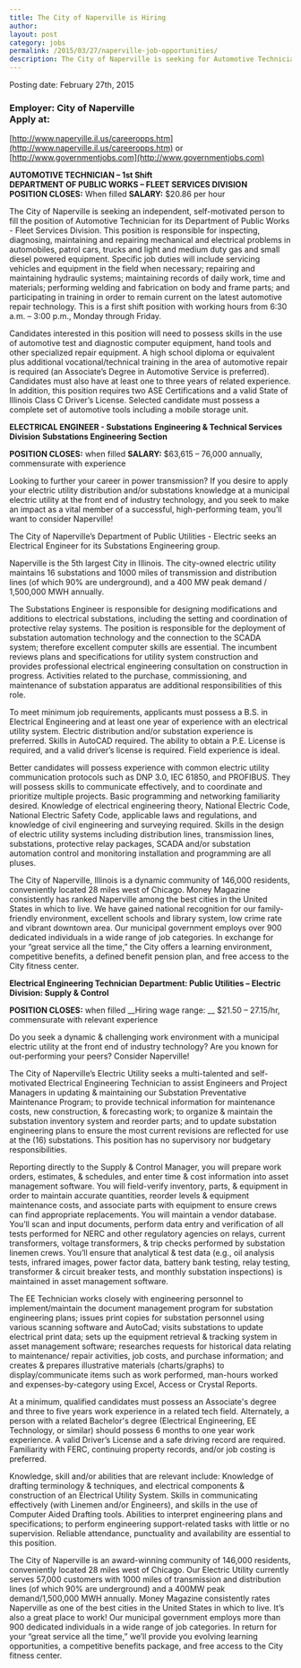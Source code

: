 ```yaml
---
title: The City of Naperville is Hiring
author: 
layout: post
category: jobs
permalink: /2015/03/27/naperville-job-opportunities/
description: The City of Naperville is seeking for Automotive Technician, Electrical Engineer, and more. Check their postings by clicking read more.
---
```


Posting date: February 27th, 2015
### Employer: City of Naperville</br>Apply at:
[http://www.naperville.il.us/careeropps.htm](http://www.naperville.il.us/careeropps.htm) or
[http://www.governmentjobs.com](http://www.governmentjobs.com)

**AUTOMOTIVE TECHNICIAN – 1st Shift**
</br>**DEPARTMENT OF PUBLIC WORKS – FLEET SERVICES DIVISION**
</br>**POSITION CLOSES:**  When filled
**SALARY:**  $20.86 per hour

The City of Naperville is seeking an independent, self-motivated person to fill the position of Automotive Technician for its Department of Public Works - Fleet Services Division.  This position is responsible for inspecting, diagnosing, maintaining and repairing mechanical and electrical problems in automobiles, patrol cars, trucks and light and medium duty gas and small diesel powered equipment.  Specific job duties will include servicing vehicles and equipment in the field when necessary; repairing and maintaining hydraulic systems; maintaining records of daily work, time and materials; performing welding and fabrication on body and frame parts; and participating in training in order to remain current on the latest automotive repair technology. This is a first shift position with working hours from 6:30 a.m. – 3:00 p.m., Monday through Friday.

Candidates interested in this position will need to possess skills in the use of automotive test and diagnostic computer equipment, hand tools and other specialized repair equipment.  A high school diploma or equivalent plus additional vocational/technical training in the area of automotive repair is required (an Associate’s Degree in Automotive Service is preferred).  Candidates must also have at least one to three years of related experience. In addition, this position requires two ASE Certifications and a valid State of Illinois Class C Driver’s License.  Selected candidate must possess a complete set of automotive tools including a mobile storage unit.  

**ELECTRICAL ENGINEER - Substations**
__Engineering & Technical Services Division__
__Substations Engineering Section__

__POSITION CLOSES:__ when filled
__SALARY:__ $63,615 – 76,000 annually, commensurate with experience  

Looking to further your career in power transmission?  If you desire to apply your electric utility distribution and/or substations knowledge at a municipal electric utility at the front end of industry technology, and you seek to make an impact as a vital member of a successful, high-performing team, you’ll want to consider Naperville!

The City of Naperville’s Department of Public Utilities - Electric seeks an Electrical Engineer for its Substations Engineering group.  
	
Naperville is the 5th largest City in Illinois.  The city-owned electric utility maintains 16 substations and 1000 miles of transmission and distribution lines (of which 90% are underground), and a 400 MW peak demand / 1,500,000 MWH annually.  

The Substations Engineer is responsible for designing modifications and additions to electrical substations, including the setting and coordination of protective relay systems.  The position is responsible for the deployment of substation automation technology and the connection to the SCADA system; therefore excellent computer skills are essential.  The incumbent reviews plans and specifications for utility system construction and provides professional electrical engineering consultation on construction in progress.  Activities related to the purchase, commissioning, and maintenance of substation apparatus are additional responsibilities of this role.

To meet minimum job requirements, applicants must possess a B.S. in Electrical Engineering and at least one year of experience with an electrical utility system.  Electric distribution and/or substation experience is preferred.  Skills in AutoCAD required.  The ability to obtain a P.E. License is required, and a valid driver’s license is required.  Field experience is ideal.  

Better candidates will possess experience with common electric utility communication protocols such as DNP 3.0, IEC 61850, and PROFIBUS.  They will possess skills to communicate effectively, and to coordinate and prioritize multiple projects.  Basic programming and networking familiarity desired.  Knowledge of electrical engineering theory, National Electric Code, National Electric Safety Code, applicable laws and regulations, and knowledge of civil engineering and surveying required.  Skills in the design of electric utility systems including distribution lines, transmission lines, substations, protective relay packages, SCADA and/or substation automation control and monitoring installation and programming are all pluses.  

The City of Naperville, Illinois is a dynamic community of 146,000 residents, conveniently located 28 miles west of Chicago.  Money Magazine consistently has ranked Naperville among the best cities in the United States in which to live.  We have gained national recognition for our family-friendly environment, excellent schools and 
library system, low crime rate and vibrant downtown area.  Our municipal government employs over 900 dedicated individuals in a wide range of job categories.  In exchange for your “great service all the time,” the City offers a learning environment, competitive benefits, a defined benefit pension plan, and free access to the City fitness center.

**Electrical Engineering Technician**
__Department: 	Public Utilities – Electric__
__Division:	Supply & Control__

__POSITION CLOSES:__ when filled
__Hiring wage range: __ $21.50 – 27.15/hr, commensurate with relevant experience

Do you seek a dynamic & challenging work environment with a municipal electric utility at the front end of industry technology?  Are you known for out-performing your peers?  Consider Naperville!

The City of Naperville’s Electric Utility seeks a multi-talented and self-motivated Electrical Engineering Technician to assist Engineers and Project Managers in updating & maintaining our Substation Preventative Maintenance Program; to provide technical information for maintenance costs, new construction, & forecasting work; to organize & maintain the substation inventory system and reorder parts; and to update substation engineering plans to ensure the most current revisions are reflected for use at the (16) substations.  This position has no supervisory nor budgetary responsibilities. 

Reporting directly to the Supply & Control Manager, you will prepare work orders, estimates, & schedules, and enter time & cost information into asset management software.  You will field-verify inventory, parts, & equipment in order to maintain accurate quantities, reorder levels & equipment maintenance costs, and associate parts with equipment to ensure crews can find appropriate replacements.  You will maintain a vendor database.  You’ll scan and input documents, perform data entry and verification of all tests performed for NERC and other regulatory agencies on relays, current transformers, voltage transformers, & trip checks performed by substation linemen crews.  You’ll ensure that analytical & test data (e.g., oil analysis tests, infrared images, power factor data, battery bank testing, relay testing, transformer & circuit breaker tests, and monthly substation inspections) is maintained in asset management software.  

The EE Technician works closely with engineering personnel to implement/maintain the document management program for substation engineering plans; issues print copies for substation personnel using various scanning software and AutoCad; visits substations to update electrical print data; sets up the equipment retrieval & tracking system in asset management software; researches requests for historical data relating to maintenance/ repair activities, job costs, and purchase information; and creates & prepares illustrative materials (charts/graphs) to display/communicate items such as work performed, man-hours worked and expenses-by-category using Excel, Access or Crystal Reports. 

At a minimum, qualified candidates must possess an Associate's degree and three to five years work experience in a related tech field.  Alternately, a person with a related Bachelor's degree (Electrical Engineering, EE Technology, or similar) should possess 6 months to one year work experience.  A valid Driver’s License and a safe driving record are required.  Familiarity with FERC, continuing property records, and/or job costing is preferred. 

Knowledge, skill and/or abilities that are relevant include: Knowledge of drafting terminology & techniques, and electrical components & construction of an Electrical Utility System.  Skills in communicating effectively (with Linemen and/or Engineers), and skills in the use of Computer Aided Drafting tools.  Abilities to interpret engineering plans and specifications; to perform engineering support-related tasks with little or no supervision.  Reliable attendance, punctuality and availability are essential to this position.  

The City of Naperville is an award-winning community of 146,000 residents, conveniently located 28 miles west of Chicago.  Our Electric Utility currently serves 57,000 customers with 1000 miles of transmission and distribution lines (of which 90% are underground) and a 400MW peak demand/1,500,000 MWH annually.  Money Magazine consistently rates Naperville as one of the best cities in the United States in which to live.  It’s also a great place to work!  Our municipal government employs more than 900 dedicated individuals in a wide range of job categories.  In return for your “great service all the time,” we’ll provide you evolving learning opportunities, a competitive benefits package, and free access to the City fitness center.


